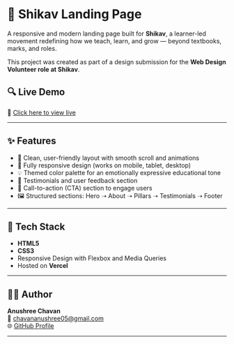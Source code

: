 # 🌱 Shikav Landing Page

A responsive and modern landing page built for **Shikav**, a learner-led movement redefining how we teach, learn, and grow — beyond textbooks, marks, and roles.

This project was created as part of a design submission for the **Web Design Volunteer role at Shikav**.

## 🔍 Live Demo

🔗 [Click here to view live](https://shikav-landing.vercel.app/)  

---

## ✨ Features

- 🎯 Clean, user-friendly layout with smooth scroll and animations
- 📱 Fully responsive design (works on mobile, tablet, desktop)
- 💡 Themed color palette for an emotionally expressive educational tone
- 💬 Testimonials and user feedback section
- 📣 Call-to-action (CTA) section to engage users
- 🖼️ Structured sections: Hero ➝ About ➝ Pillars ➝ Testimonials ➝ Footer

---

## 🧱 Tech Stack

- **HTML5**
- **CSS3**
- Responsive Design with Flexbox and Media Queries
- Hosted on **Vercel**

---

## 👩‍💻 Author

**Anushree Chavan**  
📧 [chavananushree05@gmail.com](mailto:chavananushree05@gmail.com)  
🌐 [GitHub Profile](https://github.com/Anushree-2005)

---

